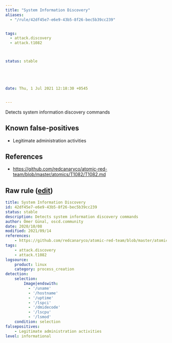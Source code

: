 ```yaml
---
title: "System Information Discovery"
aliases:
  - "/rule/42df45e7-e6e9-43b5-8f26-bec5b39cc239"


tags:
  - attack.discovery
  - attack.t1082



status: stable





date: Thu, 1 Jul 2021 12:18:30 +0545


---
```


Detects system information discovery commands

<!--more-->


## Known false-positives

* Legitimate administration activities



## References

* https://github.com/redcanaryco/atomic-red-team/blob/master/atomics/T1082/T1082.md


## Raw rule ([edit](https://github.com/SigmaHQ/sigma/edit/master/rules/linux/process_creation/proc_creation_lnx_system_info_discovery.yml))
```yaml
title: System Information Discovery
id: 42df45e7-e6e9-43b5-8f26-bec5b39cc239
status: stable
description: Detects system information discovery commands
author: Ömer Günal, oscd.community
date: 2020/10/08
modified: 2021/09/14
references:
    - https://github.com/redcanaryco/atomic-red-team/blob/master/atomics/T1082/T1082.md
tags:
    - attack.discovery
    - attack.t1082
logsource:
    product: linux
    category: process_creation
detection:
    selection:
        Image|endswith:
          - '/uname'
          - '/hostname'
          - '/uptime'
          - '/lspci'
          - '/dmidecode'
          - '/lscpu'
          - '/lsmod'
    condition: selection
falsepositives:
    - Legitimate administration activities
level: informational

```
